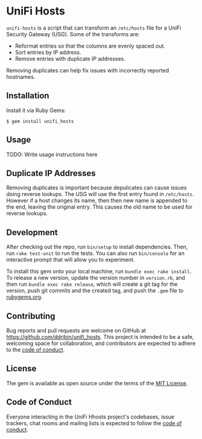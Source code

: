 # UniFi Hosts

`unifi-hosts` is a script that can transform an `/etc/hosts` file for a UniFi Security Gateway (USG). Some of the transforms are:

- Reformat entries so that the columns are evenly spaced out.
- Sort entries by IP address.
- Remove entries with duplicate IP addresses.

Removing duplicates can help fix issues with incorrectly reported hostnames.

## Installation

Install it via Ruby Gems:

    $ gem install unifi_hosts

## Usage

TODO: Write usage instructions here

## Duplicate IP Addresses

Removing duplicates is important because depulicates can cause issues doing reverse lookups. The USG will use the first entry found in `/etc/hosts`. However if a host changes its name, then then new name is appended to the end, leaving the original entry. This causes the old name to be used for reverse lookups.

## Development

After checking out the repo, run `bin/setup` to install dependencies. Then, run `rake test-unit` to run the tests. You can also run `bin/console` for an interactive prompt that will allow you to experiment.

To install this gem onto your local machine, run `bundle exec rake install`. To release a new version, update the version number in `version.rb`, and then run `bundle exec rake release`, which will create a git tag for the version, push git commits and the created tag, and push the `.gem` file to [rubygems.org](https://rubygems.org).

## Contributing

Bug reports and pull requests are welcome on GitHub at https://github.com/ddribin/unifi_hosts. This project is intended to be a safe, welcoming space for collaboration, and contributors are expected to adhere to the [code of conduct](https://github.com/ddribin/unifi_hosts/blob/master/CODE_OF_CONDUCT.md).

## License

The gem is available as open source under the terms of the [MIT License](https://opensource.org/licenses/MIT).

## Code of Conduct

Everyone interacting in the UniFi Hhosts project's codebases, issue trackers, chat rooms and mailing lists is expected to follow the [code of conduct](https://github.com/ddribin/unifi_hosts/blob/master/CODE_OF_CONDUCT.md).

